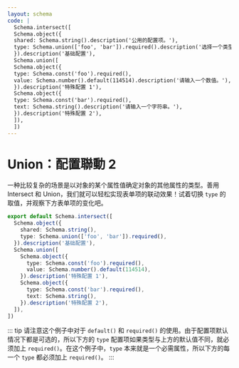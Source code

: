 ```yaml
---
layout: schema
code: |
  Schema.intersect([
  Schema.object({
  shared: Schema.string().description('公用的配置项。'),
  type: Schema.union(['foo', 'bar']).required().description('选择一个类型。'),
  }).description('基础配置'),
  Schema.union([
  Schema.object({
  type: Schema.const('foo').required(),
  value: Schema.number().default(114514).description('请输入一个数值。'),
  }).description('特殊配置 1'),
  Schema.object({
  type: Schema.const('bar').required(),
  text: Schema.string().description('请输入一个字符串。'),
  }).description('特殊配置 2'),
  ]),
  ])
---
```


# Union：配置聯動 2

一种比较复杂的场景是以对象的某个属性值确定对象的其他属性的类型。善用 Intersect 和 Union，我们就可以轻松实现表单项的联动效果！试着切换 `type` 的取值，并观察下方表单项的变化吧。

```ts
export default Schema.intersect([
  Schema.object({
    shared: Schema.string(),
    type: Schema.union(['foo', 'bar']).required(),
  }).description('基础配置'),
  Schema.union([
    Schema.object({
      type: Schema.const('foo').required(),
      value: Schema.number().default(114514),
    }).description('特殊配置 1'),
    Schema.object({
      type: Schema.const('bar').required(),
      text: Schema.string(),
    }).description('特殊配置 2'),
  ]),
])
```

::: tip
请注意这个例子中对于 `default()` 和 `required()` 的使用。由于配置项默认情况下都是可选的，所以下方的 `type` 配置项如果类型与上方的默认值不同，就必须加上 `required()`。在这个例子中，`type` 本来就是一个必需属性，所以下方的每一个 `type` 都必须加上 `required()`。
:::
